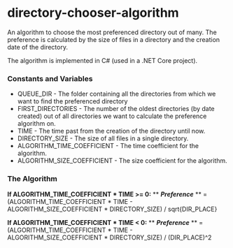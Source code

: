 # directory-chooser-algorithm
An algorithm to choose the most preferenced directory out of many. The preference is calculated by the size of files in a directory and the creation date of the directory.

The algorithm is implemented in C# (used in a .NET Core project).

### Constants and Variables
-  QUEUE_DIR - The folder containing all the directories from which we want to find the preferenced directory
-  FIRST_DIRECTORIES - The number of the oldest directories (by date created) out of all directories we want to calculate the preference algorithm on.
-  TIME - The time past from the creation of the directory until now.
-  DIRECTORY_SIZE - The size of all files in a single directory.
-  ALGORITHM_TIME_COEFFICIENT - The time coefficient for the algorithm.
-  ALGORITHM_SIZE_COEFFICIENT - The size coefficient for the algorithm.

### The Algorithm
**If ALGORITHM_TIME_COEFFICIENT * TIME >= 0:**
** ***Preference*** ** = (ALGORITHM_TIME_COEFFICIENT * TIME - ALGORITHM_SIZE_COEFFICIENT * DIRECTORY_SIZE) / sqrt{DIR_PLACE}

**If ALGORITHM_TIME_COEFFICIENT * TIME < 0:**
** ***Preference*** ** = (ALGORITHM_TIME_COEFFICIENT * TIME - ALGORITHM_SIZE_COEFFICIENT * DIRECTORY_SIZE) / (DIR_PLACE)^2
